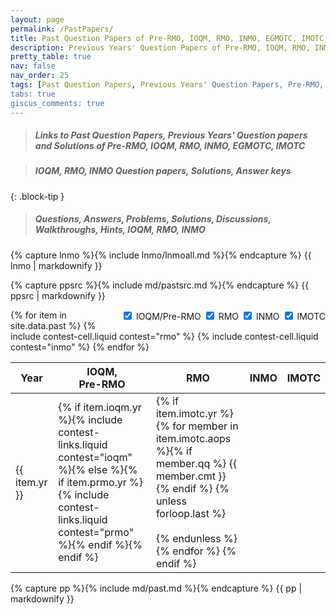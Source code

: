 ```yaml
---
layout: page
permalink: /PastPapers/
title: Past Question Papers of Pre-RMO, IOQM, RMO, INMO, EGMOTC, IMOTC
description: Previous Years' Question Papers of Pre-RMO, IOQM, RMO, INMO, EGMOTC, IMOTC. Problem set, Solutions, Questions, Answers, Hints, Walkthroughs, Discussions, Solutions in pdf.
pretty_table: true
nav: false
nav_order: 25
tags: [Past Question Papers, Previous Years' Question Papers, Pre-RMO, IOQM, Pre-RMO, RMO, INMO, EGMOTC, IMOTC]
tabs: true
giscus_comments: true
---
```


> ##### Links to Past Question Papers, Previous Years' Question papers and Solutions of Pre-RMO, IOQM, RMO, INMO, EGMOTC, IMOTC

> ##### IOQM, RMO, INMO Question papers, Solutions, Answer keys
{: .block-tip }

> ##### Questions, Answers, Problems, Solutions, Discussions, Walkthroughs, Hints, IOQM, RMO, INMO

{% capture lnmo %}{% include lnmo/lnmoall.md %}{% endcapture %}
{{ lnmo | markdownify }}

{% capture ppsrc %}{% include md/pastsrc.md %}{% endcapture %}
{{ ppsrc | markdownify }}

<!-- Column Toggle Checkboxes -->
<div id="column-controls" style="float: right; margin-left: 1rem;">
  <label><input type="checkbox" class="toggle-col" data-col="1" checked> IOQM/Pre-RMO</label>
  <label><input type="checkbox" class="toggle-col" data-col="2" checked> RMO</label>
  <label><input type="checkbox" class="toggle-col" data-col="3" checked> INMO</label>
  <label><input type="checkbox" class="toggle-col" data-col="4" checked> IMOTC</label>
</div>

<!-- Table -->
<table
  role="table"
  data-click-to-select="true"
  data-pagination="true"
  data-search="true"
  data-search-placeholder="please write here to search"
  data-show-columns="false"
  data-show-refresh="false"
  data-id-field="id"
  class="table"
>
  <thead>
    <tr>
      <th scope="col" data-field="yr" data-halign="center" data-align="center" data-sortable="true" >Year</th>
      <th scope="col" data-field="ioqm" dta-halign="center" data-align="center" >IOQM, <br> 
      Pre-RMO</th>
      <th scope="col" data-field="rmo" data-halign="center" data-align="center" >RMO</th>
      <th scope="col" data-field="inmo" data-halign="center" data-align="center" >INMO</th>
      <th scope="col" data-field="imotc" data-halign="center" data-align="center" >IMOTC</th>
    </tr>
  </thead>
  <tbody>
    {% for item in site.data.past %}
      <tr>
        <td>{{ item.yr }}</td>
        <td>{% if item.ioqm.yr %}{% include contest-links.liquid contest="ioqm" %}{% else %}{% if item.prmo.yr %}{% include contest-links.liquid contest="prmo" %}{% endif %}{% endif %}</td>
        {% include contest-cell.liquid contest="rmo" %}
        {% include contest-cell.liquid contest="inmo" %}
        <td>{% if item.imotc.yr %}  {% for member in item.imotc.aops %}{% if member.qq %} {{ member.cmt }} <a href="{{ member.qq }}" target="_blank" rel="noopener noreferrer"><i class="fa-solid fa-globe fa-2x"></i></a> {% endif %} {% unless forloop.last %} <br> <br>{% endunless %}{% endfor %}  {% endif %}</td>
      </tr>
    {% endfor %}
  </tbody>
</table>

<!-- Script to toggle column visibility -->
<script>
  document.addEventListener('DOMContentLoaded', function () {
    const checkboxes = document.querySelectorAll('.toggle-col');

    checkboxes.forEach(function (checkbox) {
      checkbox.addEventListener('change', function () {
        const colIndex = parseInt(this.getAttribute('data-col')) + 1; // Adjust for checkbox column
        const display = this.checked ? '' : 'none';

        document.querySelectorAll('table tr').forEach(function (row) {
          const cell = row.querySelector(`td:nth-child(${colIndex}), th:nth-child(${colIndex})`);
          if (cell) cell.style.display = display;
        });
      });
    });
  });
</script>

{% capture pp %}{% include md/past.md %}{% endcapture %}
{{ pp | markdownify }}
